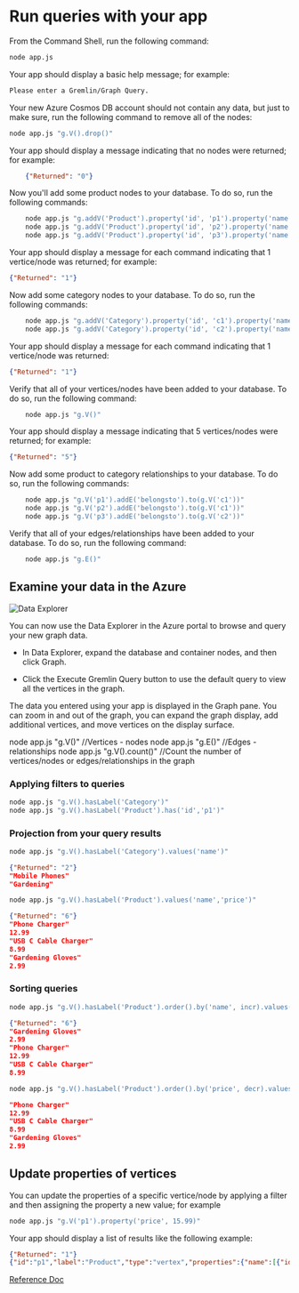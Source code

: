 
# Run queries with your app

From the Command Shell, run the following command:

```Bash
node app.js
```

Your app should display a basic help message; for example:

```Bash
Please enter a Gremlin/Graph Query.
```

Your new Azure Cosmos DB account should not contain any data, but just to make sure, run the following command to remove all of the nodes:

```Bash
node app.js "g.V().drop()"
```

Your app should display a message indicating that no nodes were returned; for example:

```JSON
    {"Returned": "0"}
```

Now you'll add some product nodes to your database. To do so, run the following commands:

```Bash
    node app.js "g.addV('Product').property('id', 'p1').property('name', 'Phone Charger').property('price', 12.99)"
    node app.js "g.addV('Product').property('id', 'p2').property('name', 'USB C Cable Charger').property('price', 8.99)"
    node app.js "g.addV('Product').property('id', 'p3').property('name', 'Gardening Gloves').property('price', 2.99)"
```

Your app should display a message for each command indicating that 1 vertice/node was returned; for example:

```JSON
{"Returned": "1"}
```

Now add some category nodes to your database. To do so, run the following commands:

```Bash
    node app.js "g.addV('Category').property('id', 'c1').property('name', 'Mobile Phones')"
    node app.js "g.addV('Category').property('id', 'c2').property('name', 'Gardening')"
```

Your app should display a message for each command indicating that 1 vertice/node was returned:

```JSON
{"Returned": "1"}
```

Verify that all of your vertices/nodes have been added to your database. To do so, run the following command:

```Bash
    node app.js "g.V()"
```

Your app should display a message indicating that 5 vertices/nodes were returned; for example:

```JSON
{"Returned": "5"}
```

Now add some product to category relationships to your database. To do so, run the following commands:

```Bash
    node app.js "g.V('p1').addE('belongsto').to(g.V('c1'))"
    node app.js "g.V('p2').addE('belongsto').to(g.V('c1'))"
    node app.js "g.V('p3').addE('belongsto').to(g.V('c2'))"
```

Verify that all of your edges/relationships have been added to your database. To do so, run the following command:

```Bash
    node app.js "g.E()"
```

## Examine your data in the Azure

![Data Explorer](https://i.imgur.com/ewIJzAi.png)

You can now use the Data Explorer in the Azure portal to browse and query your new graph data.

* In Data Explorer, expand the database and container nodes, and then click Graph.

* Click the Execute Gremlin Query button to use the default query to view all the vertices in the graph.
  
The data you entered using your app is displayed in the Graph pane. You can zoom in and out of the graph, you can expand the graph display, add additional vertices, and move vertices on the display surface.

node app.js "g.V()" //Vertices - nodes
node app.js "g.E()" //Edges - relationships
node app.js "g.V().count()"  //Count the number of vertices/nodes or edges/relationships in the graph

### Applying filters to queries

```Bash
node app.js "g.V().hasLabel('Category')"
node app.js "g.V().hasLabel('Product').has('id','p1')"
```

### Projection from your query results

```Bash
node app.js "g.V().hasLabel('Category').values('name')"
```

```JSON
{"Returned": "2"}
"Mobile Phones"
"Gardening"
```

```Bash
node app.js "g.V().hasLabel('Product').values('name','price')"
```

```JSON
{"Returned": "6"}
"Phone Charger"
12.99
"USB C Cable Charger"
8.99
"Gardening Gloves"
2.99
```

### Sorting queries

```Bash
node app.js "g.V().hasLabel('Product').order().by('name', incr).values('name','price')"
```

```JSON
{"Returned": "6"}
"Gardening Gloves"
2.99
"Phone Charger"
12.99
"USB C Cable Charger"
8.99
```

```Bash
node app.js "g.V().hasLabel('Product').order().by('price', decr).values('name','price')"
```

```JSON
"Phone Charger"
12.99
"USB C Cable Charger"
8.99
"Gardening Gloves"
2.99
```

## Update properties of vertices

You can update the properties of a specific vertice/node by applying a filter and then assigning the property a new value; for example

```Bash
node app.js "g.V('p1').property('price', 15.99)"
```

Your app should display a list of results like the following example:

```JSON
{"Returned": "1"}
{"id":"p1","label":"Product","type":"vertex","properties":{"name":[{"id":"7f10b6bb-0a8a-4cf2-b2ac-8d8e4888c007","value":"Phone Charger"}],"price":[{"id":"05184a58-d0d9-4866-9539-511389ca355c","value":15.99}]}}
```

[Reference Doc]("https://docs.microsoft.com/en-us/learn/modules/store-access-data-cosmos-graph-api/6-exercise-query-graph-data-from-an-application-using-gremlin-api?pivots=javascript")
